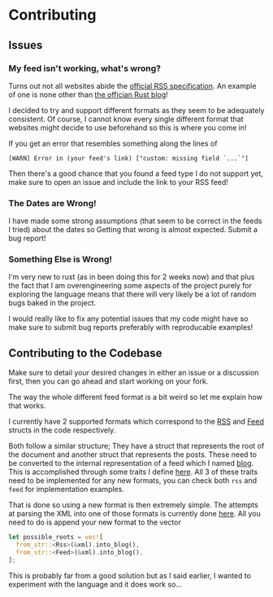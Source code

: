 # Contributing

## Issues

### My feed isn't working, what's wrong?

Turns out not all websites abide the [official RSS specification](https://www.rssboard.org/rss-specification).
An example of one is none other than [the offician Rust blog](https://blog.rust-lang.org/feed.xml)!

I decided to try and support different formats as they seem to be adequately consistent. Of course, I cannot
know every single different format that websites might decide to use beforehand so this is where you come in!

If you get an error that resembles something along the lines of

```log
[WARN] Error in (your feed's link) ["custom: missing field `...`"]
```

Then there's a good chance that you found a feed type I do not support yet, make sure to open an issue
and include the link to your RSS feed!

### The Dates are Wrong!

I have made some strong assumptions (that seem to be correct in the feeds I tried) about the dates so 
Getting that wrong is almost expected. Submit a bug report!

### Something Else is Wrong!

I'm very new to rust (as in been doing this for 2 weeks now) and that plus the fact that I am overengineering
some aspects of the project purely for exploring the language means that there will very likely be a lot of 
random bugs baked in the project.

I would really like to fix any potential issues that my code might have so make sure to submit bug reports
preferably with reproducable examples!

## Contributing to the Codebase

Make sure to detail your desired changes in either an issue or a discussion first, then you can go ahead
and start working on your fork.

The way the whole different feed format is a bit weird so let me explain how that works.

I currently have 2 supported formats which correspond to the [RSS](./src/xml/rss.rs) and 
[Feed](./src/xml/feed.rs) structs in the code respectively.

Both follow a similar structure; They have a struct that represents the root of the document and another
struct that represents the posts. These need to be converted to the internal representation of a feed
which I named [blog](./src/blog.rs). This is accomplished through some traits I define 
[here](./src/xml/traits.rs). All 3 of these traits need to be implemented for any new formats, you can check
both `rss` and `feed` for implementation examples.

That is done so using a new format is then extremely simple. The attempts at parsing the XML into one of those
formats is currently done [here](./src/xml/mod.rs). All you need to do is append your new format to the vector

```rs
let possible_roots = vec![
  from_str::<Rss>(&xml).into_blog(),
  from_str::<Feed>(&xml).into_blog(),
];
```

This is probably far from a good solution but as I said earlier, I wanted to experiment with the language
and it does work so...
